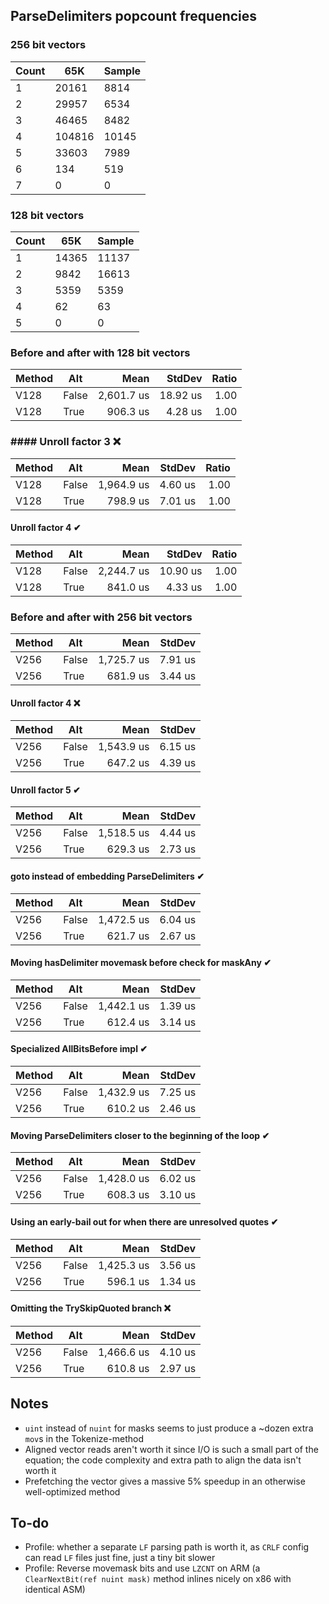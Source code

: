 ## ParseDelimiters popcount frequencies

### 256 bit vectors
| Count | 65K    | Sample |
| ----- | ------ | ------ |
| 1     | 20161  | 8814   |
| 2     | 29957  | 6534   |
| 3     | 46465  | 8482   |
| 4     | 104816 | 10145  |
| 5     | 33603  | 7989   |
| 6     | 134    | 519    |
| 7     | 0      | 0      |

### 128 bit vectors
| Count | 65K   | Sample |
| ----- | ----- | ------ |
| 1     | 14365 | 11137  |
| 2     | 9842  | 16613  |
| 3     | 5359  | 5359   |
| 4     | 62    | 63     |
| 5     | 0     | 0      |

### Before and after with 128 bit vectors

| Method | Alt   |       Mean |   StdDev | Ratio |
| ------ | ----- | ---------: | -------: | ----: |
| V128   | False | 2,601.7 us | 18.92 us |  1.00 |
| V128   | True  |   906.3 us |  4.28 us |  1.00 |

### #### Unroll factor 3 ❌
| Method | Alt   |       Mean |  StdDev | Ratio |
| ------ | ----- | ---------: | ------: | ----: |
| V128   | False | 1,964.9 us | 4.60 us |  1.00 |
| V128   | True  |   798.9 us | 7.01 us |  1.00 |

#### Unroll factor 4 ✔
 | Method | Alt   |       Mean |   StdDev | Ratio |
 | ------ | ----- | ---------: | -------: | ----: |
 | V128   | False | 2,244.7 us | 10.90 us |  1.00 |
 | V128   | True  |   841.0 us |  4.33 us |  1.00 |

### Before and after with 256 bit vectors
| Method | Alt   |       Mean |  StdDev |
| ------ | ----- | ---------: | ------: |
| V256   | False | 1,725.7 us | 7.91 us |
| V256   | True  |   681.9 us | 3.44 us |

#### Unroll factor 4 ❌
| Method | Alt   |       Mean |  StdDev |
| ------ | ----- | ---------: | ------: |
| V256   | False | 1,543.9 us | 6.15 us |
| V256   | True  |   647.2 us | 4.39 us |

#### Unroll factor 5 ✔
| Method | Alt   |       Mean |  StdDev |
| ------ | ----- | ---------: | ------: |
| V256   | False | 1,518.5 us | 4.44 us |
| V256   | True  |   629.3 us | 2.73 us |

#### goto instead of embedding ParseDelimiters ✔

| Method | Alt   |       Mean |  StdDev |
| ------ | ----- | ---------: | ------: |
| V256   | False | 1,472.5 us | 6.04 us |
| V256   | True  |   621.7 us | 2.67 us |

#### Moving hasDelimiter movemask before check for maskAny ✔

| Method | Alt   |       Mean |  StdDev |
| ------ | ----- | ---------: | ------: |
| V256   | False | 1,442.1 us | 1.39 us |
| V256   | True  |   612.4 us | 3.14 us |

#### Specialized AllBitsBefore impl ✔
| Method | Alt   |       Mean |  StdDev |
| ------ | ----- | ---------: | ------: |
| V256   | False | 1,432.9 us | 7.25 us |
| V256   | True  |   610.2 us | 2.46 us |

#### Moving ParseDelimiters closer to the beginning of the loop ✔
| Method | Alt   |       Mean |  StdDev |
| ------ | ----- | ---------: | ------: |
| V256   | False | 1,428.0 us | 6.02 us |
| V256   | True  |   608.3 us | 3.10 us |

#### Using an early-bail out for when there are unresolved quotes ✔
| Method | Alt   |       Mean |  StdDev |
| ------ | ----- | ---------: | ------: |
| V256   | False | 1,425.3 us | 3.56 us |
| V256   | True  |   596.1 us | 1.34 us |

#### Omitting the TrySkipQuoted branch ❌
| Method | Alt   |       Mean |  StdDev |
| ------ | ----- | ---------: | ------: |
| V256   | False | 1,466.6 us | 4.10 us |
| V256   | True  |   610.8 us | 2.97 us |

## Notes

- `uint` instead of `nuint` for masks seems to just produce a ~dozen extra `mov`s in the Tokenize-method
- Aligned vector reads aren't worth it since I/O is such a small part of the equation; the code complexity and extra path to align the data isn't worth it
- Prefetching the vector gives a massive 5% speedup in an otherwise well-optimized method

## To-do

- Profile: whether a separate `LF` parsing path is worth it, as `CRLF` config can read `LF` files just fine, just a tiny bit slower
- Profile: Reverse movemask bits and use `LZCNT` on ARM (a `ClearNextBit(ref nuint mask)` method inlines nicely on x86 with identical ASM)
